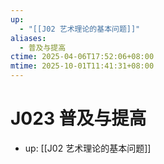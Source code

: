 ```yaml
---
up:
  - "[[J02 艺术理论的基本问题]]"
aliases:
  - 普及与提高
ctime: 2025-04-06T17:52:06+08:00
mtime: 2025-10-01T11:41:31+08:00
---
```


# J023 普及与提高

- up: [[J02 艺术理论的基本问题]]
